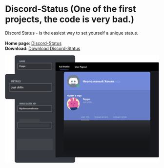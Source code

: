Discord-Status (One of the first projects, the code is very bad.)
===============

Discord Status - is the easiest way to set yourself a unique status.
<br><br>
**Home page**: [Discord-Status](https://vlas-omsk.github.io/Discord-Status/index.html)<br>
**Download**: [Download Discord-Status](https://github.com/Vlas-Omsk/Discord_Status/releases/latest/download/DiscordStatus.zip)

![](https://github.com/Vlas-Omsk/Vlas-Omsk.github.io/blob/master/Discord-Status/images/presentationPicture1.svg)
